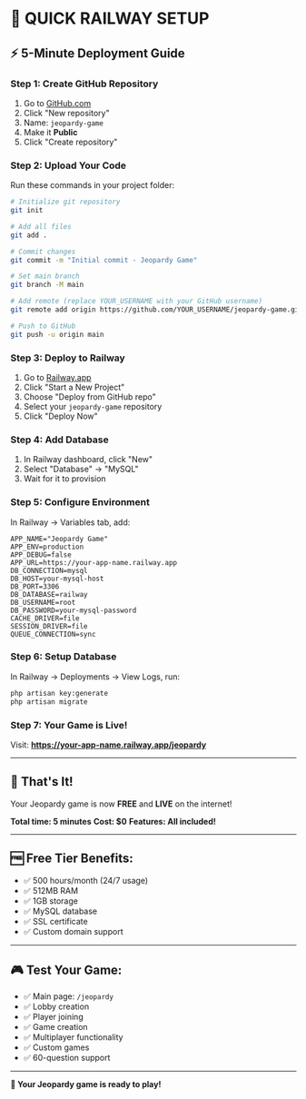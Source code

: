 # 🚀 QUICK RAILWAY SETUP

## ⚡ **5-Minute Deployment Guide**

### **Step 1: Create GitHub Repository**
1. Go to [GitHub.com](https://github.com)
2. Click "New repository"
3. Name: `jeopardy-game`
4. Make it **Public**
5. Click "Create repository"

### **Step 2: Upload Your Code**
Run these commands in your project folder:

```bash
# Initialize git repository
git init

# Add all files
git add .

# Commit changes
git commit -m "Initial commit - Jeopardy Game"

# Set main branch
git branch -M main

# Add remote (replace YOUR_USERNAME with your GitHub username)
git remote add origin https://github.com/YOUR_USERNAME/jeopardy-game.git

# Push to GitHub
git push -u origin main
```

### **Step 3: Deploy to Railway**
1. Go to [Railway.app](https://railway.app)
2. Click "Start a New Project"
3. Choose "Deploy from GitHub repo"
4. Select your `jeopardy-game` repository
5. Click "Deploy Now"

### **Step 4: Add Database**
1. In Railway dashboard, click "New"
2. Select "Database" → "MySQL"
3. Wait for it to provision

### **Step 5: Configure Environment**
In Railway → Variables tab, add:

```env
APP_NAME="Jeopardy Game"
APP_ENV=production
APP_DEBUG=false
APP_URL=https://your-app-name.railway.app
DB_CONNECTION=mysql
DB_HOST=your-mysql-host
DB_PORT=3306
DB_DATABASE=railway
DB_USERNAME=root
DB_PASSWORD=your-mysql-password
CACHE_DRIVER=file
SESSION_DRIVER=file
QUEUE_CONNECTION=sync
```

### **Step 6: Setup Database**
In Railway → Deployments → View Logs, run:

```bash
php artisan key:generate
php artisan migrate
```

### **Step 7: Your Game is Live!**
Visit: **https://your-app-name.railway.app/jeopardy**

---

## 🎯 **That's It!**

Your Jeopardy game is now **FREE** and **LIVE** on the internet!

**Total time: 5 minutes**
**Cost: $0**
**Features: All included!**

---

## 🆓 **Free Tier Benefits:**
- ✅ 500 hours/month (24/7 usage)
- ✅ 512MB RAM
- ✅ 1GB storage
- ✅ MySQL database
- ✅ SSL certificate
- ✅ Custom domain support

---

## 🎮 **Test Your Game:**
- ✅ Main page: `/jeopardy`
- ✅ Lobby creation
- ✅ Player joining
- ✅ Game creation
- ✅ Multiplayer functionality
- ✅ Custom games
- ✅ 60-question support

---

**🚀 Your Jeopardy game is ready to play!**

